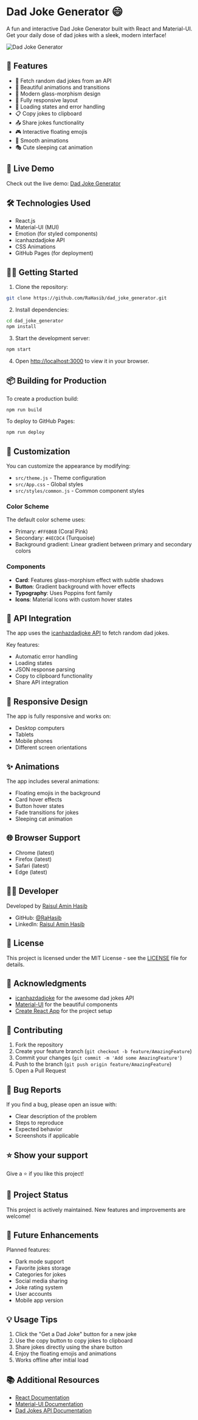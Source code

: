 # Dad Joke Generator 😄

A fun and interactive Dad Joke Generator built with React and Material-UI. Get your daily dose of dad jokes with a sleek, modern interface!

![Dad Joke Generator](src\Asset\Images\joke.png)

## 🌟 Features

- 🎯 Fetch random dad jokes from an API
- 💫 Beautiful animations and transitions
- 🎨 Modern glass-morphism design
- 📱 Fully responsive layout
- 🔄 Loading states and error handling
- 📋 Copy jokes to clipboard
- 📤 Share jokes functionality
- 🎮 Interactive floating emojis
- 🌙 Smooth animations
- 🎭 Cute sleeping cat animation

## 🚀 Live Demo

Check out the live demo: [Dad Joke Generator](https://rahasib.github.io/dad_joke_generator/)

## 🛠️ Technologies Used

- React.js
- Material-UI (MUI)
- Emotion (for styled components)
- icanhazdadjoke API
- CSS Animations
- GitHub Pages (for deployment)

## 🏃‍♂️ Getting Started

1. Clone the repository:

```bash
git clone https://github.com/RaHasib/dad_joke_generator.git
```

2. Install dependencies:

```bash
cd dad_joke_generator
npm install
```

3. Start the development server:

```bash
npm start
```

4. Open [http://localhost:3000](http://localhost:3000) to view it in your browser.

## 📦 Building for Production

To create a production build:

```bash
npm run build
```

To deploy to GitHub Pages:

```bash
npm run deploy
```

## 🎨 Customization

You can customize the appearance by modifying:
- `src/theme.js` - Theme configuration
- `src/App.css` - Global styles
- `src/styles/common.js` - Common component styles

### Color Scheme
The default color scheme uses:
- Primary: `#FF6B6B` (Coral Pink)
- Secondary: `#4ECDC4` (Turquoise)
- Background gradient: Linear gradient between primary and secondary colors

### Components
- **Card**: Features glass-morphism effect with subtle shadows
- **Button**: Gradient background with hover effects
- **Typography**: Uses Poppins font family
- **Icons**: Material Icons with custom hover states

## 🔧 API Integration

The app uses the [icanhazdadjoke API](https://icanhazdadjoke.com/api) to fetch random dad jokes. 

Key features:
- Automatic error handling
- Loading states
- JSON response parsing
- Copy to clipboard functionality
- Share API integration

## 📱 Responsive Design

The app is fully responsive and works on:
- Desktop computers
- Tablets
- Mobile phones
- Different screen orientations

## ✨ Animations

The app includes several animations:
- Floating emojis in the background
- Card hover effects
- Button hover states
- Fade transitions for jokes
- Sleeping cat animation

## 🌐 Browser Support

- Chrome (latest)
- Firefox (latest)
- Safari (latest)
- Edge (latest)

## 👨‍💻 Developer

Developed by [Raisul Amin Hasib](https://github.com/RaHasib)

- GitHub: [@RaHasib](https://github.com/RaHasib)
- LinkedIn: [Raisul Amin Hasib](https://www.linkedin.com/in/raisul-amin-hasib/)

## 📄 License

This project is licensed under the MIT License - see the [LICENSE](LICENSE) file for details.

## 🙏 Acknowledgments

- [icanhazdadjoke](https://icanhazdadjoke.com/) for the awesome dad jokes API
- [Material-UI](https://mui.com/) for the beautiful components
- [Create React App](https://create-react-app.dev/) for the project setup

## 🤝 Contributing

1. Fork the repository
2. Create your feature branch (`git checkout -b feature/AmazingFeature`)
3. Commit your changes (`git commit -m 'Add some AmazingFeature'`)
4. Push to the branch (`git push origin feature/AmazingFeature`)
5. Open a Pull Request

## 🐛 Bug Reports

If you find a bug, please open an issue with:
- Clear description of the problem
- Steps to reproduce
- Expected behavior
- Screenshots if applicable

## ⭐ Show your support

Give a ⭐️ if you like this project!

## 📝 Project Status

This project is actively maintained. New features and improvements are welcome!

## 🔮 Future Enhancements

Planned features:
- Dark mode support
- Favorite jokes storage
- Categories for jokes
- Social media sharing
- Joke rating system
- User accounts
- Mobile app version

## 💡 Usage Tips

1. Click the "Get a Dad Joke" button for a new joke
2. Use the copy button to copy jokes to clipboard
3. Share jokes directly using the share button
4. Enjoy the floating emojis and animations
5. Works offline after initial load

## 📚 Additional Resources

- [React Documentation](https://reactjs.org/)
- [Material-UI Documentation](https://mui.com/)
- [Dad Jokes API Documentation](https://icanhazdadjoke.com/api)